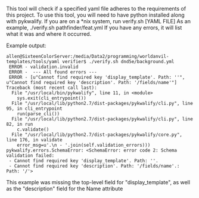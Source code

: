 This tool will check if a specified yaml file adheres to the requirements of this project.
To use this tool, you will need to have python installed along with pykwalify.
If you are on a *nix system, run 
	verify.sh [YAML FILE]
As an example, 
	./verify.sh pathfinder/feat.yml
If you have any errors, it will list what it was and where it occurred.

Example output:
```
allen@SixteenColorServer:/media/Data2/programming/worldanvil-templates/tools/yaml verifier$ ./verify.sh dnd5e/background.yml
 ERROR - validation.invalid
 ERROR -  --- All found errors ---
 ERROR - [u"Cannot find required key 'display_template'. Path: ''", u"Cannot find required key 'description'. Path: '/fields/name'"]
Traceback (most recent call last):
  File "/usr/local/bin/pykwalify", line 11, in <module>
    sys.exit(cli_entrypoint())
  File "/usr/local/lib/python2.7/dist-packages/pykwalify/cli.py", line 95, in cli_entrypoint
    run(parse_cli())
  File "/usr/local/lib/python2.7/dist-packages/pykwalify/cli.py", line 82, in run
    c.validate()
  File "/usr/local/lib/python2.7/dist-packages/pykwalify/core.py", line 176, in validate
    error_msg=u'.\n - '.join(self.validation_errors)))
pykwalify.errors.SchemaError: <SchemaError: error code 2: Schema validation failed:
 - Cannot find required key 'display_template'. Path: ''.
 - Cannot find required key 'description'. Path: '/fields/name'.: Path: '/'>

```
This example was missing the top-level field for "display_template", as well as the "description" field for the Name attribute